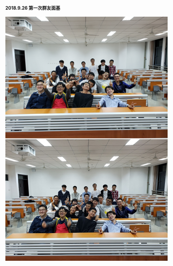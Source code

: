 #### 2018.9.26 第一次群友面基
![2018.9.26 第一次群友面基](/images/2018.9.26.jpg)
![2018.9.26-2 第一次群友面基](/images/2018.9.26-2.jpg)